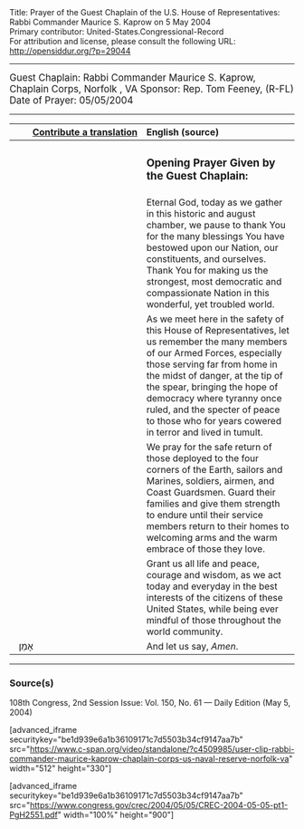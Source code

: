 <html>
<head></head>
<body>
Title: Prayer of the Guest Chaplain of the U.S. House of Representatives: Rabbi Commander Maurice S. Kaprow on 5 May 2004<br />
Primary contributor: United-States.Congressional-Record<br />
For attribution and license, please consult the following URL: <a href="http://opensiddur.org/?p=29044">http://opensiddur.org/?p=29044</a>
<p />
<hr />

<div class="english" style="font-size:1.2em;">
Guest Chaplain: Rabbi Commander Maurice S. Kaprow, Chaplain Corps, Norfolk , VA
Sponsor: Rep. Tom Feeney, (R-FL)
Date of Prayer: 05/05/2004

<!--
<blockquote>
<h3>One Minute Speech Given in Recognition of the Guest Chaplain:</h3>
</blockquote>
-->
</div>

<hr />

<table style="margin-left: auto;margin-right: auto;" class="draggable">
<thead><tr><th id="x" style="text-align: right;"><a href="/contributing/upload/">Contribute a translation</a></th><th style="text-align: left;">English (source)</th></tr></thead>
<tbody>
<tr><td style="vertical-align:top;" width="46%">
<div class="liturgy"><span lang="he">

</span></div></td>
 
<td style="vertical-align:top;" width="53%">
<div class="english">
<h3>Opening Prayer Given by the Guest Chaplain:</h3>
</div></td></tr>

<tr><td style="vertical-align:top;" width="46%">
<div class="liturgy"><span lang="he">

</span></div></td>
 
<td style="vertical-align:top;" width="53%">
<div class="english">
Eternal God, 
today as we gather in this historic and august chamber, 
we pause to thank You 
for the many blessings You have bestowed upon our Nation, 
our constituents, 
and ourselves. 
Thank You 
for making us the strongest, 
most democratic 
and compassionate Nation 
in this wonderful, 
yet troubled world.
</div></td></tr>


<tr><td style="vertical-align:top;" width="46%">
<div class="liturgy"><span lang="he">

</span></div></td>
 
<td style="vertical-align:top;" width="53%">
<div class="english">
As we meet here 
in the safety of this House of Representatives, 
let us remember the many members of our Armed Forces, 
especially those serving far from home 
in the midst of danger, 
at the tip of the spear, 
bringing the hope of democracy 
where tyranny once ruled, 
and the specter of peace 
to those who for years cowered in terror 
and lived in tumult.
</div></td></tr>


<tr><td style="vertical-align:top;" width="46%">
<div class="liturgy"><span lang="he">

</span></div></td>
 
<td style="vertical-align:top;" width="53%">
<div class="english">
We pray for the safe return 
of those deployed to the four corners of the Earth, 
sailors and Marines, soldiers, airmen, and Coast Guardsmen. 
Guard their families 
and give them strength to endure 
until their service members 
return to their homes 
to welcoming arms 
and the warm embrace 
of those they love.
</div></td></tr>


<tr><td style="vertical-align:top;" width="46%">
<div class="liturgy"><span lang="he">

</span></div></td>
 
<td style="vertical-align:top;" width="53%">
<div class="english">
Grant us all life and peace, 
courage and wisdom, 
as we act today 
and everyday 
in the best interests of the citizens 
of these United States, 
while being ever mindful 
of those throughout the world community. 
</div></td></tr>


<tr><td style="vertical-align:top;" width="46%">
<div class="liturgy"><span lang="he">
&nbsp;
אָמֵן׃
</span></div></td>
 
<td style="vertical-align:top;" width="53%">
<div class="english">
And let us say,
<em>Amen</em>.
</div></td></tr>
</tbody></table>

<hr />

<h3>Source(s)</h3>

108th Congress, 2nd Session
Issue: Vol. 150, No. 61 — Daily Edition (May 5, 2004)

[advanced_iframe securitykey="be1d939e6a1b36109171c7d5503b34cf9147aa7b" src="https://www.c-span.org/video/standalone/?c4509985/user-clip-rabbi-commander-maurice-kaprow-chaplain-corps-us-naval-reserve-norfolk-va" width="512" height="330"]

[advanced_iframe securitykey="be1d939e6a1b36109171c7d5503b34cf9147aa7b" src="https://www.congress.gov/crec/2004/05/05/CREC-2004-05-05-pt1-PgH2551.pdf" width="100%" height="900"]
</body>
</html>